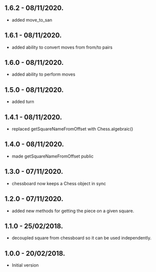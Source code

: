 ## 1.6.2  - 08/11/2020.

- added move_to_san

## 1.6.1  - 08/11/2020.

- added ability to convert moves from from/to pairs

## 1.6.0  - 08/11/2020.

- added ability to perform moves

## 1.5.0  - 08/11/2020.

- added turn

## 1.4.1  - 08/11/2020.

- replaced getSquareNameFromOffset with Chess.algebraic()

## 1.4.0  - 08/11/2020.

- made getSquareNameFromOffset public

## 1.3.0  - 07/11/2020.

- chessboard now keeps a Chess object in sync


## 1.2.0  - 07/11/2020.

- added new methods for getting the piece on a given square.


## 1.1.0  - 25/02/2018.

- decoupled square from chessboard so it can be used independently.


## 1.0.0  - 20/02/2018.

- Initial version